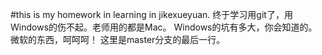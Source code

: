#this is my homework in learning in jikexueyuan.
终于学习用git了，用Windows的伤不起。老师用的都是Mac。
Windows的坑有多大，你会知道的。
微软的东西，呵呵呵！
这里是master分支的最后一行。